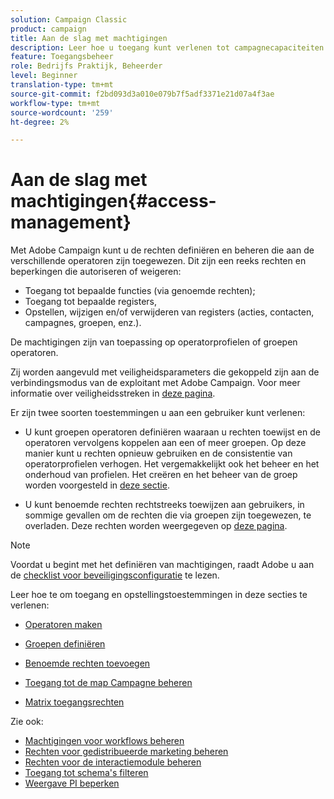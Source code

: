 ```yaml
---
solution: Campaign Classic
product: campaign
title: Aan de slag met machtigingen
description: Leer hoe u toegang kunt verlenen tot campagnecapaciteiten
feature: Toegangsbeheer
role: Bedrijfs Praktijk, Beheerder
level: Beginner
translation-type: tm+mt
source-git-commit: f2bd093d3a010e079b7f5adf3371e21d07a4f3ae
workflow-type: tm+mt
source-wordcount: '259'
ht-degree: 2%

---
```



# Aan de slag met machtigingen{#access-management}

Met Adobe Campaign kunt u de rechten definiëren en beheren die aan de verschillende operatoren zijn toegewezen. Dit zijn een reeks rechten en beperkingen die autoriseren of weigeren:

* Toegang tot bepaalde functies (via genoemde rechten);
* Toegang tot bepaalde registers,
* Opstellen, wijzigen en/of verwijderen van registers (acties, contacten, campagnes, groepen, enz.).

De machtigingen zijn van toepassing op operatorprofielen of groepen operatoren.

Zij worden aangevuld met veiligheidsparameters die gekoppeld zijn aan de verbindingsmodus van de exploitant met Adobe Campaign. Voor meer informatie over veiligheidsstreken in [deze pagina](../../installation/using/security-zones.md).

Er zijn twee soorten toestemmingen u aan een gebruiker kunt verlenen:

* U kunt groepen operatoren definiëren waaraan u rechten toewijst en de operatoren vervolgens koppelen aan een of meer groepen. Op deze manier kunt u rechten opnieuw gebruiken en de consistentie van operatorprofielen verhogen. Het vergemakkelijkt ook het beheer en het onderhoud van profielen. Het creëren en het beheer van de groep worden voorgesteld in [deze sectie](access-management-groups.md).

* U kunt benoemde rechten rechtstreeks toewijzen aan gebruikers, in sommige gevallen om de rechten die via groepen zijn toegewezen, te overladen. Deze rechten worden weergegeven op [deze pagina](access-management-named-rights.md).

>[!NOTE]
>
>Voordat u begint met het definiëren van machtigingen, raadt Adobe u aan de [checklist voor beveiligingsconfiguratie](https://helpx.adobe.com/nl/campaign/kb/acc-security.html) te lezen.

Leer hoe te om toegang en opstellingstoestemmingen in deze secties te verlenen:

* [Operatoren maken](access-management-operators.md)

* [Groepen definiëren](access-management-groups.md)

* [Benoemde rechten toevoegen](access-management-named-rights.md)

* [Toegang tot de map Campagne beheren](access-management-folders.md)

* [Matrix toegangsrechten](access-management-named-rights.md#access-rights-matrix)


Zie ook:

* [Machtigingen voor workflows beheren](../../workflow/using/managing-rights.md)
* [Rechten voor gedistribueerde marketing beheren](../../campaign/using/about-distributed-marketing.md#operators-and-entities)
* [Rechten voor de interactiemodule beheren](../../interaction/using/operator-profiles.md)
* [Toegang tot schema&#39;s filteren](../../configuration/using/filtering-schemas.md)
* [Weergave PI beperken](../../configuration/using/restricting-pii-view.md)
